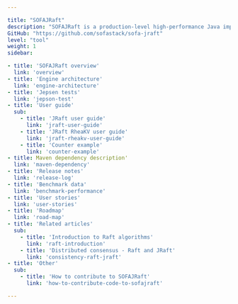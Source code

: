 ```yaml
---

title: "SOFAJRaft"
description: "SOFAJRaft is a production-level high-performance Java implementation based on the RAFT consensus algorithm. It supports MULTI-RAFT-GROUP and is suitable for high-load and low-latency scenarios. "
GitHub: "https://github.com/sofastack/sofa-jraft"
level: "tool"
weight: 1
sidebar:

- title: 'SOFAJRaft overview'
  link: 'overview'
- title: 'Engine architecture'
  link: 'engine-architecture'
- title: 'Jepsen tests'
  link: 'jepson-test'
- title: 'User guide'
  sub:
    - title: 'JRaft user guide'
      link: 'jraft-user-guide'
    - title: 'JRaft RheaKV user guide'
      link: 'jraft-rheakv-user-guide'
    - title: 'Counter example'
      link: 'counter-example'
- title: Maven dependency description'
  link: 'maven-dependency'
- title: 'Release notes'
  link: 'release-log'
- title: 'Benchmark data'
  link: 'benchmark-performance'
- title: 'User stories'
  link: 'user-stories'
- title: 'Roadmap'
  link: 'road-map'
- title: 'Related articles'
  sub:
    - title: 'Introduction to Raft algorithms'
      link: 'raft-introduction'
    - title: 'Distributed consensus - Raft and JRaft'
      link: 'consistency-raft-jraft'
- title: 'Other'
  sub:
    - title: 'How to contribute to SOFAJRaft'
      link: 'how-to-contribute-code-to-sofajraft'

---
```


